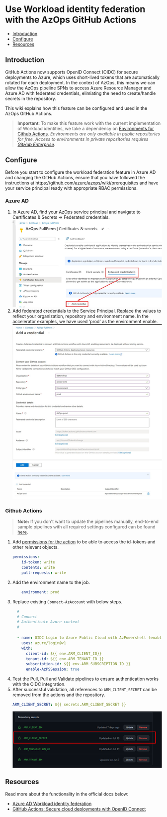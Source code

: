 # Use Workload identity federation with the AzOps GitHub Actions

- [Introduction](#Introduction)
- [Configure](#Configure)
- [Resources](#Resources)

## Introduction

GitHub Actions now supports OpenID Connect (OIDC) for secure deployments to Azure, which uses short-lived tokens that are automatically rotated for each deployment. 
In the context of AzOps, this means we can allow the AzOps pipeline SPNs to access Azure Resource Manager and Azure AD with federated credentials, elimiating the need to create/handle secrets in the repository. 

This wiki explains how this feature can be configured and used in the AzOps GitHub Actions. 

> **Important**: To make this feature work with the current implementation of Workload identities, we take a dependency on [Environments for Github Actions](https://docs.github.com/en/actions/deployment/targeting-different-environments/using-environments-for-deployment). *Environments are only available in public repositories for free. Access to environments in private repositories requires [GitHub Enterprise](https://docs.github.com/en/get-started/learning-about-github/githubs-products#github-enterprise).*

## Configure
Before you start to configure the workload federation feature in Azure AD and changing the GitHub Actions, ensure that you have followed the instructions at https://github.com/azure/azops/wiki/prerequisites and have your service principal ready with appropriate RBAC permissions.

### Azure AD
1. In Azure AD, find your AzOps service principal and navigate to Certificates & Secrets -> Federated credentials. 
    ![Add creds](./Media/oidc/spn_addcreds.jpg)
2. Add federated credentials to the Service Principal. Replace the values to reflect your organization, repository and environment name. In the accelerator examples, we have used 'prod' as the environment enable. 
    ![Overview](./Media/oidc/spn_addcreds2.jpg)
    ![Overview](./Media/oidc/spn_added.jpg)
### Github Actions 
> **Note:** If you don't want to update the pipelines manually, end-to-end sample pipelines with all required settings configured can be found [here](https://github.com/Azure/AzOps-Accelerator/tree/main/.github/samples/oidc-azuread). 
1. Add [permissions for the action](https://github.blog/changelog/2021-04-20-github-actions-control-permissions-for-github_token/) to be able to access the id-tokens and other relevant objects.
    ```yaml
    permissions:
        id-token: write
        contents: write
        pull-requests: write
    ```
2. Add the environment name to the job. 
    ```yaml
        environment: prod
    ```
3. Replace existing `Connect-AzAccount` with below steps.
    ```yaml
      #
      # Connect
      # Authenticate Azure context
      #

      - name: OIDC Login to Azure Public Cloud with AzPowershell (enableAzPSSession true)
        uses: azure/login@v1
        with:
          client-id: ${{ env.ARM_CLIENT_ID}}
          tenant-id: ${{ env.ARM_TENANT_ID }}
          subscription-id: ${{ env.ARM_SUBSCRIPTION_ID }} 
          enable-AzPSSession: true
    ```
4. Test the Pull, Pull and Validate pipelines to ensure authentication works with the OIDC integration. 
5. After successful validation, all references to `ARM_CLIENT_SECRET` can be removed from the actions and the repository. 
    ```yaml
    ARM_CLIENT_SECRET: ${{ secrets.ARM_CLIENT_SECRET }}
    ```
    ![Overview](./Media/oidc/arm_client_secret.png)
## Resources
Read more about the functionality in the official docs below: 

* [Azure AD Workload identity federation](https://learn.microsoft.com/en-us/azure/active-directory/develop/workload-identity-federation)
* [GitHub Actions: Secure cloud deployments with OpenID Connect](https://github.blog/changelog/2021-10-27-github-actions-secure-cloud-deployments-with-openid-connect/)
